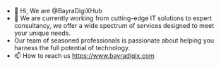 - 👋 Hi, We are @BayraDigiXHub
- 🌱 We are currently working from cutting-edge IT solutions to expert consultancy, we offer a wide spectrum of services designed to meet your unique needs.
- Our team of seasoned professionals is passionate about helping you harness the full potential of technology.
- 📫 How to reach us https://www.bayradigix.com

<!---
BayraDigiXHub/BayraDigiXHub is a ✨ special ✨ repository because its `README.md` (this file) appears on your GitHub profile.
You can click the Preview link to take a look at your changes.
--->
